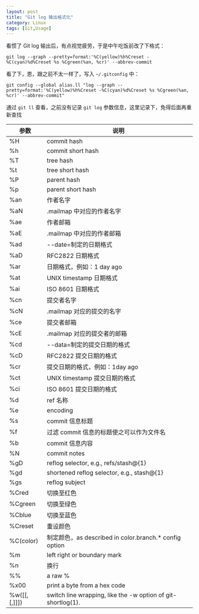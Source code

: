 ```yaml
---
layout: post
title: "Git log 输出格式化"
category: Linux
tags: [Git,Usage]
---
```


看惯了 Git log 输出后，有点视觉疲劳，于是中午吃饭前改了下格式：

    git log --graph --pretty=format:'%C(yellow)%h%Creset -%C(cyan)%d%Creset %s %Cgreen(%an, %cr)' --abbrev-commit

看了下，恩，跟之前不太一样了，写入 `~/.gitconfig` 中：

    git config --global alias.ll "log --graph --pretty=format:'%C(yellow)%h%Creset -%C(cyan)%d%Creset %s %Cgreen(%an, %cr)' --abbrev-commit"

<!-- more -->
通过 `git ll` 查看，之前没有记录 `git log` 参数信息，这里记录下，免得后面再重新查找

|参数|说明|
|---|---|
|%H|commit hash|
|%h|commit short hash|
|%T|tree hash|
|%t|tree short hash|
|%P|parent hash|
|%p|parent short hash|
|%an|作者名字|
|%aN|.mailmap 中对应的作者名字|
|%ae|作者邮箱|
|%aE|.mailmap 中对应的作者邮箱|
|%ad|--date=制定的日期格式|
|%aD|RFC2822 日期格式|
|%ar|日期格式，例如：1 day ago|
|%at|UNIX timestamp 日期格式|
|%ai|ISO 8601 日期格式|
|%cn|提交者名字|
|%cN|.mailmap 对应的提交的名字|
|%ce|提交者邮箱|
|%cE|.mailmap 对应的提交者的邮箱|
|%cd|--data=制定的提交日期的格式|
|%cD|RFC2822 提交日期的格式|
|%cr|提交日期的格式，例如：1day ago|
|%ct|UNIX timestamp 提交日期的格式|
|%ci|ISO 8601 提交日期的格式|
|%d|ref 名称|
|%e|encoding|
|%s|commit 信息标题|
|%f|过滤 commit 信息的标题使之可以作为文件名|
|%b|commit 信息内容|
|%N|commit notes|
|%gD|reflog selector, e.g., refs/stash@{1}|
|%gd|shortened reflog selector, e.g., stash@{1}|
|%gs|reflog subject|
|%Cred|切换至红色|
|%Cgreen|切换至绿色|
|%Cblue|切换至蓝色|
|%Creset|重设颜色|
|%C(color)|制定颜色，as described in color.branch.* config option|
|%m|left right or boundary mark|
|%n|换行|
|%%|a raw %|
|%x00|print a byte from a hex code|
|%w([<w>[,<i1>[,<i2>]]])|switch line wrapping, like the -w option of git-shortlog(1).|
